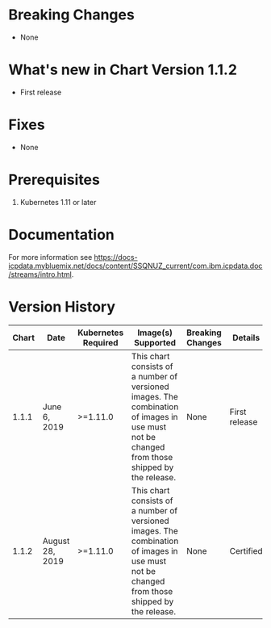 # Breaking Changes
* None

# What's new in Chart Version 1.1.2
 
* First release

# Fixes
* None

# Prerequisites
1. Kubernetes 1.11 or later

# Documentation
For more information see https://docs-icpdata.mybluemix.net/docs/content/SSQNUZ_current/com.ibm.icpdata.doc/streams/intro.html.

# Version History

| Chart | Date               | Kubernetes Required | Image(s) Supported | Breaking Changes | Details |
| ----- | ------------------ | ------------------- | ------------------ | ---------------- | ------- |
| 1.1.1 | June 6, 2019  | >=1.11.0            | This chart consists of a number of versioned images. The combination of images in use must not be changed from those shipped by the release.                   | None             | First release
| 1.1.2 | August 28, 2019  | >=1.11.0            | This chart consists of a number of versioned images. The combination of images in use must not be changed from those shipped by the release.                   | None             | Certified
